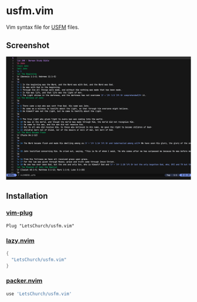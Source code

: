 # usfm.vim

Vim syntax file for [USFM](https://ubsicap.github.io/usfm/) files.

## Screenshot

![Screenshot](./screenshot.png)

## Installation

### [vim-plug](https://github.com/junegunn/vim-plug)

```vim
Plug "LetsChurch/usfm.vim"
```

### [lazy.nvim](https://github.com/folke/lazy.nvim)

```lua
{
  "LetsChurch/usfm.vim"
}
```

### [packer.nvim](https://github.com/wbthomason/packer.nvim)

```lua
use 'LetsChurch/usfm.vim'
```
